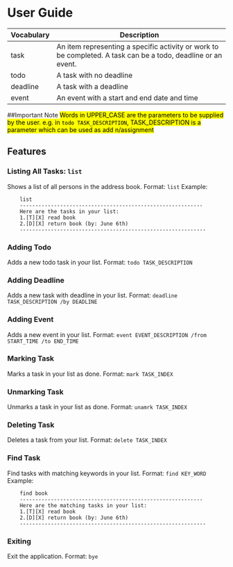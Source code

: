 # User Guide

| Vocabulary          | Description                                       |
|---------------------|---------------------------------------------------|
| task                | An item representing a specific activity or work to be completed. A task can be a todo, deadline or an event. |
| todo       | A task with no deadline |
| deadline       | A task with a deadline |
| event            | An event with a start and end date and time |

##Important Note
<mark>Words in UPPER_CASE are the parameters to be supplied by the user.
e.g. in ```todo TASK_DESCRIPTION```, TASK_DESCRIPTION is a parameter which can be used as add n/assignment</mark>

## Features 

### Listing All Tasks: ```list```
Shows a list of all persons in the address book.
Format: ```list```
Example:
```
    list
    -----------------------------------------------------------
    Here are the tasks in your list:
    1.[T][X] read book
    2.[D][X] return book (by: June 6th)
    ------------------------------------------------------------
```

### Adding Todo
Adds a new todo task in your list.
Format: ```todo TASK_DESCRIPTION```

### Adding Deadline
Adds a new task with deadline in your list.
Format: ```deadline TASK_DESCRIPTION /by DEADLINE```

### Adding Event
Adds a new event in your list.
Format: ```event EVENT_DESCRIPTION /from START_TIME /to END_TIME```

### Marking Task
Marks a task in your list as done.
Format: ```mark TASK_INDEX```

### Unmarking Task
Unmarks a task in your list as done.
Format: ```unamrk TASK_INDEX```

### Deleting Task
Deletes a task from your list.
Format: ```delete TASK_INDEX```

### Find Task
Find tasks with matching keywords in your list.
Format: ```find KEY_WORD```
Example:
```
    find book
    -----------------------------------------------------------
    Here are the matching tasks in your list:
    1.[T][X] read book
    2.[D][X] return book (by: June 6th)
    ------------------------------------------------------------
```

### Exiting
Exit the application.
Format: ```bye```
